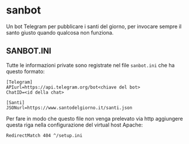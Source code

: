 # sanbot

Un bot Telegram per pubblicare i santi del giorno, per invocare sempre il santo giusto quando qualcosa non funziona.

## SANBOT.INI
Tutte le informazioni private sono registrate nel file `sanbot.ini` che ha questo formato:

```
[Telegram]
APIurl=https://api.telegram.org/bot<chiave del bot>
ChatID=<id della chat>

[Santi]
JSONurl=https://www.santodelgiorno.it/santi.json
```

Per fare in modo che questo file non venga prelevato via http aggiungere questa riga nella configurazione del virtual host Apache:

`RedirectMatch 404 ^/setup.ini`

